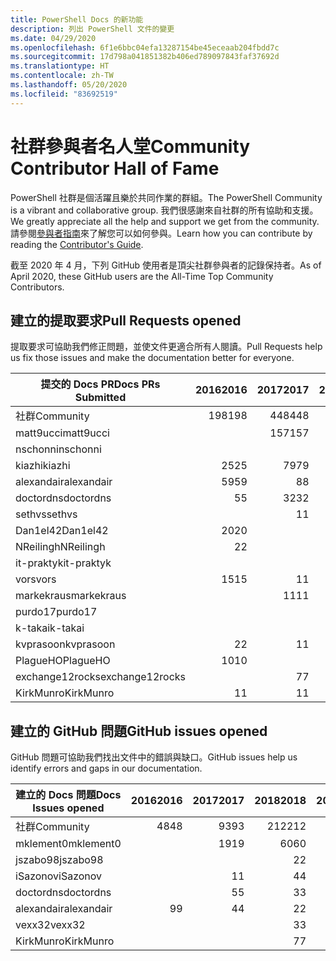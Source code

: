```yaml
---
title: PowerShell Docs 的新功能
description: 列出 PowerShell 文件的變更
ms.date: 04/29/2020
ms.openlocfilehash: 6f1e6bbc04efa13287154be45eceaab204fbdd7c
ms.sourcegitcommit: 17d798a041851382b406ed789097843faf37692d
ms.translationtype: HT
ms.contentlocale: zh-TW
ms.lasthandoff: 05/20/2020
ms.locfileid: "83692519"
---
```

# <a name="community-contributor-hall-of-fame"></a><span data-ttu-id="309ef-103">社群參與者名人堂</span><span class="sxs-lookup"><span data-stu-id="309ef-103">Community Contributor Hall of Fame</span></span>

<span data-ttu-id="309ef-104">PowerShell 社群是個活躍且樂於共同作業的群組。</span><span class="sxs-lookup"><span data-stu-id="309ef-104">The PowerShell Community is a vibrant and collaborative group.</span></span> <span data-ttu-id="309ef-105">我們很感謝來自社群的所有協助和支援。</span><span class="sxs-lookup"><span data-stu-id="309ef-105">We greatly appreciate all the help and support we get from the community.</span></span> <span data-ttu-id="309ef-106">請參閱[參與者指南][contrib]來了解您可以如何參與。</span><span class="sxs-lookup"><span data-stu-id="309ef-106">Learn how you can contribute by reading the [Contributor's Guide][contrib].</span></span>

<span data-ttu-id="309ef-107">截至 2020 年 4 月，下列 GitHub 使用者是頂尖社群參與者的記錄保持者。</span><span class="sxs-lookup"><span data-stu-id="309ef-107">As of April 2020, these GitHub users are the All-Time Top Community Contributors.</span></span>

## <a name="pull-requests-opened"></a><span data-ttu-id="309ef-108">建立的提取要求</span><span class="sxs-lookup"><span data-stu-id="309ef-108">Pull Requests opened</span></span>

<span data-ttu-id="309ef-109">提取要求可協助我們修正問題，並使文件更適合所有人閱讀。</span><span class="sxs-lookup"><span data-stu-id="309ef-109">Pull Requests help us fix those issues and make the documentation better for everyone.</span></span>

| <span data-ttu-id="309ef-110">提交的 Docs PR</span><span class="sxs-lookup"><span data-stu-id="309ef-110">Docs PRs Submitted</span></span> | <span data-ttu-id="309ef-111">2016</span><span class="sxs-lookup"><span data-stu-id="309ef-111">2016</span></span> | <span data-ttu-id="309ef-112">2017</span><span class="sxs-lookup"><span data-stu-id="309ef-112">2017</span></span> | <span data-ttu-id="309ef-113">2018</span><span class="sxs-lookup"><span data-stu-id="309ef-113">2018</span></span> | <span data-ttu-id="309ef-114">2019</span><span class="sxs-lookup"><span data-stu-id="309ef-114">2019</span></span> | <span data-ttu-id="309ef-115">2020</span><span class="sxs-lookup"><span data-stu-id="309ef-115">2020</span></span> | <span data-ttu-id="309ef-116">總計</span><span class="sxs-lookup"><span data-stu-id="309ef-116">Grand Total</span></span> |
| ------------------ | ---: | ---: | ---: | ---: | ---: | ----------: |
| <span data-ttu-id="309ef-117">社群</span><span class="sxs-lookup"><span data-stu-id="309ef-117">Community</span></span>          |  <span data-ttu-id="309ef-118">198</span><span class="sxs-lookup"><span data-stu-id="309ef-118">198</span></span> |  <span data-ttu-id="309ef-119">448</span><span class="sxs-lookup"><span data-stu-id="309ef-119">448</span></span> |  <span data-ttu-id="309ef-120">468</span><span class="sxs-lookup"><span data-stu-id="309ef-120">468</span></span> |  <span data-ttu-id="309ef-121">322</span><span class="sxs-lookup"><span data-stu-id="309ef-121">322</span></span> |   <span data-ttu-id="309ef-122">38</span><span class="sxs-lookup"><span data-stu-id="309ef-122">38</span></span> |        <span data-ttu-id="309ef-123">1477</span><span class="sxs-lookup"><span data-stu-id="309ef-123">1477</span></span> |
| <span data-ttu-id="309ef-124">matt9ucci</span><span class="sxs-lookup"><span data-stu-id="309ef-124">matt9ucci</span></span>          |      |  <span data-ttu-id="309ef-125">157</span><span class="sxs-lookup"><span data-stu-id="309ef-125">157</span></span> |   <span data-ttu-id="309ef-126">80</span><span class="sxs-lookup"><span data-stu-id="309ef-126">80</span></span> |   <span data-ttu-id="309ef-127">30</span><span class="sxs-lookup"><span data-stu-id="309ef-127">30</span></span> |      |         <span data-ttu-id="309ef-128">267</span><span class="sxs-lookup"><span data-stu-id="309ef-128">267</span></span> |
| <span data-ttu-id="309ef-129">nschonni</span><span class="sxs-lookup"><span data-stu-id="309ef-129">nschonni</span></span>           |      |      |   <span data-ttu-id="309ef-130">14</span><span class="sxs-lookup"><span data-stu-id="309ef-130">14</span></span> |  <span data-ttu-id="309ef-131">138</span><span class="sxs-lookup"><span data-stu-id="309ef-131">138</span></span> |      |         <span data-ttu-id="309ef-132">152</span><span class="sxs-lookup"><span data-stu-id="309ef-132">152</span></span> |
| <span data-ttu-id="309ef-133">kiazhi</span><span class="sxs-lookup"><span data-stu-id="309ef-133">kiazhi</span></span>             |   <span data-ttu-id="309ef-134">25</span><span class="sxs-lookup"><span data-stu-id="309ef-134">25</span></span> |   <span data-ttu-id="309ef-135">79</span><span class="sxs-lookup"><span data-stu-id="309ef-135">79</span></span> |   <span data-ttu-id="309ef-136">12</span><span class="sxs-lookup"><span data-stu-id="309ef-136">12</span></span> |      |      |         <span data-ttu-id="309ef-137">116</span><span class="sxs-lookup"><span data-stu-id="309ef-137">116</span></span> |
| <span data-ttu-id="309ef-138">alexandair</span><span class="sxs-lookup"><span data-stu-id="309ef-138">alexandair</span></span>         |   <span data-ttu-id="309ef-139">59</span><span class="sxs-lookup"><span data-stu-id="309ef-139">59</span></span> |    <span data-ttu-id="309ef-140">8</span><span class="sxs-lookup"><span data-stu-id="309ef-140">8</span></span> |   <span data-ttu-id="309ef-141">26</span><span class="sxs-lookup"><span data-stu-id="309ef-141">26</span></span> |    <span data-ttu-id="309ef-142">2</span><span class="sxs-lookup"><span data-stu-id="309ef-142">2</span></span> |    <span data-ttu-id="309ef-143">1</span><span class="sxs-lookup"><span data-stu-id="309ef-143">1</span></span> |          <span data-ttu-id="309ef-144">96</span><span class="sxs-lookup"><span data-stu-id="309ef-144">96</span></span> |
| <span data-ttu-id="309ef-145">doctordns</span><span class="sxs-lookup"><span data-stu-id="309ef-145">doctordns</span></span>          |    <span data-ttu-id="309ef-146">5</span><span class="sxs-lookup"><span data-stu-id="309ef-146">5</span></span> |   <span data-ttu-id="309ef-147">32</span><span class="sxs-lookup"><span data-stu-id="309ef-147">32</span></span> |   <span data-ttu-id="309ef-148">20</span><span class="sxs-lookup"><span data-stu-id="309ef-148">20</span></span> |    <span data-ttu-id="309ef-149">7</span><span class="sxs-lookup"><span data-stu-id="309ef-149">7</span></span> |    <span data-ttu-id="309ef-150">2</span><span class="sxs-lookup"><span data-stu-id="309ef-150">2</span></span> |          <span data-ttu-id="309ef-151">66</span><span class="sxs-lookup"><span data-stu-id="309ef-151">66</span></span> |
| <span data-ttu-id="309ef-152">sethvs</span><span class="sxs-lookup"><span data-stu-id="309ef-152">sethvs</span></span>             |      |    <span data-ttu-id="309ef-153">1</span><span class="sxs-lookup"><span data-stu-id="309ef-153">1</span></span> |   <span data-ttu-id="309ef-154">44</span><span class="sxs-lookup"><span data-stu-id="309ef-154">44</span></span> |      |      |          <span data-ttu-id="309ef-155">45</span><span class="sxs-lookup"><span data-stu-id="309ef-155">45</span></span> |
| <span data-ttu-id="309ef-156">Dan1el42</span><span class="sxs-lookup"><span data-stu-id="309ef-156">Dan1el42</span></span>           |   <span data-ttu-id="309ef-157">20</span><span class="sxs-lookup"><span data-stu-id="309ef-157">20</span></span> |      |      |      |      |          <span data-ttu-id="309ef-158">20</span><span class="sxs-lookup"><span data-stu-id="309ef-158">20</span></span> |
| <span data-ttu-id="309ef-159">NReilingh</span><span class="sxs-lookup"><span data-stu-id="309ef-159">NReilingh</span></span>          |    <span data-ttu-id="309ef-160">2</span><span class="sxs-lookup"><span data-stu-id="309ef-160">2</span></span> |      |   <span data-ttu-id="309ef-161">13</span><span class="sxs-lookup"><span data-stu-id="309ef-161">13</span></span> |    <span data-ttu-id="309ef-162">3</span><span class="sxs-lookup"><span data-stu-id="309ef-162">3</span></span> |      |          <span data-ttu-id="309ef-163">18</span><span class="sxs-lookup"><span data-stu-id="309ef-163">18</span></span> |
| <span data-ttu-id="309ef-164">it-praktyk</span><span class="sxs-lookup"><span data-stu-id="309ef-164">it-praktyk</span></span>         |      |      |   <span data-ttu-id="309ef-165">16</span><span class="sxs-lookup"><span data-stu-id="309ef-165">16</span></span> |    <span data-ttu-id="309ef-166">1</span><span class="sxs-lookup"><span data-stu-id="309ef-166">1</span></span> |      |          <span data-ttu-id="309ef-167">17</span><span class="sxs-lookup"><span data-stu-id="309ef-167">17</span></span> |
| <span data-ttu-id="309ef-168">vors</span><span class="sxs-lookup"><span data-stu-id="309ef-168">vors</span></span>               |   <span data-ttu-id="309ef-169">15</span><span class="sxs-lookup"><span data-stu-id="309ef-169">15</span></span> |    <span data-ttu-id="309ef-170">1</span><span class="sxs-lookup"><span data-stu-id="309ef-170">1</span></span> |      |      |      |          <span data-ttu-id="309ef-171">16</span><span class="sxs-lookup"><span data-stu-id="309ef-171">16</span></span> |
| <span data-ttu-id="309ef-172">markekraus</span><span class="sxs-lookup"><span data-stu-id="309ef-172">markekraus</span></span>         |      |   <span data-ttu-id="309ef-173">11</span><span class="sxs-lookup"><span data-stu-id="309ef-173">11</span></span> |    <span data-ttu-id="309ef-174">5</span><span class="sxs-lookup"><span data-stu-id="309ef-174">5</span></span> |      |      |          <span data-ttu-id="309ef-175">16</span><span class="sxs-lookup"><span data-stu-id="309ef-175">16</span></span> |
| <span data-ttu-id="309ef-176">purdo17</span><span class="sxs-lookup"><span data-stu-id="309ef-176">purdo17</span></span>            |      |      |   <span data-ttu-id="309ef-177">13</span><span class="sxs-lookup"><span data-stu-id="309ef-177">13</span></span> |      |      |          <span data-ttu-id="309ef-178">13</span><span class="sxs-lookup"><span data-stu-id="309ef-178">13</span></span> |
| <span data-ttu-id="309ef-179">k-takai</span><span class="sxs-lookup"><span data-stu-id="309ef-179">k-takai</span></span>            |      |      |    <span data-ttu-id="309ef-180">5</span><span class="sxs-lookup"><span data-stu-id="309ef-180">5</span></span> |    <span data-ttu-id="309ef-181">1</span><span class="sxs-lookup"><span data-stu-id="309ef-181">1</span></span> |    <span data-ttu-id="309ef-182">7</span><span class="sxs-lookup"><span data-stu-id="309ef-182">7</span></span> |          <span data-ttu-id="309ef-183">13</span><span class="sxs-lookup"><span data-stu-id="309ef-183">13</span></span> |
| <span data-ttu-id="309ef-184">kvprasoon</span><span class="sxs-lookup"><span data-stu-id="309ef-184">kvprasoon</span></span>          |    <span data-ttu-id="309ef-185">2</span><span class="sxs-lookup"><span data-stu-id="309ef-185">2</span></span> |    <span data-ttu-id="309ef-186">1</span><span class="sxs-lookup"><span data-stu-id="309ef-186">1</span></span> |    <span data-ttu-id="309ef-187">7</span><span class="sxs-lookup"><span data-stu-id="309ef-187">7</span></span> |    <span data-ttu-id="309ef-188">2</span><span class="sxs-lookup"><span data-stu-id="309ef-188">2</span></span> |      |          <span data-ttu-id="309ef-189">12</span><span class="sxs-lookup"><span data-stu-id="309ef-189">12</span></span> |
| <span data-ttu-id="309ef-190">PlagueHO</span><span class="sxs-lookup"><span data-stu-id="309ef-190">PlagueHO</span></span>           |   <span data-ttu-id="309ef-191">10</span><span class="sxs-lookup"><span data-stu-id="309ef-191">10</span></span> |      |      |    <span data-ttu-id="309ef-192">1</span><span class="sxs-lookup"><span data-stu-id="309ef-192">1</span></span> |      |          <span data-ttu-id="309ef-193">11</span><span class="sxs-lookup"><span data-stu-id="309ef-193">11</span></span> |
| <span data-ttu-id="309ef-194">exchange12rocks</span><span class="sxs-lookup"><span data-stu-id="309ef-194">exchange12rocks</span></span>    |      |    <span data-ttu-id="309ef-195">7</span><span class="sxs-lookup"><span data-stu-id="309ef-195">7</span></span> |    <span data-ttu-id="309ef-196">3</span><span class="sxs-lookup"><span data-stu-id="309ef-196">3</span></span> |      |      |          <span data-ttu-id="309ef-197">10</span><span class="sxs-lookup"><span data-stu-id="309ef-197">10</span></span> |
| <span data-ttu-id="309ef-198">KirkMunro</span><span class="sxs-lookup"><span data-stu-id="309ef-198">KirkMunro</span></span>          |    <span data-ttu-id="309ef-199">1</span><span class="sxs-lookup"><span data-stu-id="309ef-199">1</span></span> |    <span data-ttu-id="309ef-200">1</span><span class="sxs-lookup"><span data-stu-id="309ef-200">1</span></span> |    <span data-ttu-id="309ef-201">2</span><span class="sxs-lookup"><span data-stu-id="309ef-201">2</span></span> |    <span data-ttu-id="309ef-202">6</span><span class="sxs-lookup"><span data-stu-id="309ef-202">6</span></span> |      |          <span data-ttu-id="309ef-203">10</span><span class="sxs-lookup"><span data-stu-id="309ef-203">10</span></span> |

## <a name="github-issues-opened"></a><span data-ttu-id="309ef-204">建立的 GitHub 問題</span><span class="sxs-lookup"><span data-stu-id="309ef-204">GitHub issues opened</span></span>

<span data-ttu-id="309ef-205">GitHub 問題可協助我們找出文件中的錯誤與缺口。</span><span class="sxs-lookup"><span data-stu-id="309ef-205">GitHub issues help us identify errors and gaps in our documentation.</span></span>

| <span data-ttu-id="309ef-206">建立的 Docs 問題</span><span class="sxs-lookup"><span data-stu-id="309ef-206">Docs Issues opened</span></span> | <span data-ttu-id="309ef-207">2016</span><span class="sxs-lookup"><span data-stu-id="309ef-207">2016</span></span> | <span data-ttu-id="309ef-208">2017</span><span class="sxs-lookup"><span data-stu-id="309ef-208">2017</span></span> | <span data-ttu-id="309ef-209">2018</span><span class="sxs-lookup"><span data-stu-id="309ef-209">2018</span></span> | <span data-ttu-id="309ef-210">2019</span><span class="sxs-lookup"><span data-stu-id="309ef-210">2019</span></span> | <span data-ttu-id="309ef-211">2020</span><span class="sxs-lookup"><span data-stu-id="309ef-211">2020</span></span> | <span data-ttu-id="309ef-212">總計</span><span class="sxs-lookup"><span data-stu-id="309ef-212">Grand Total</span></span> |
| ------------------ | ---: | ---: | ---: | ---: | ---: | ----------: |
| <span data-ttu-id="309ef-213">社群</span><span class="sxs-lookup"><span data-stu-id="309ef-213">Community</span></span>          |   <span data-ttu-id="309ef-214">48</span><span class="sxs-lookup"><span data-stu-id="309ef-214">48</span></span> |   <span data-ttu-id="309ef-215">93</span><span class="sxs-lookup"><span data-stu-id="309ef-215">93</span></span> |  <span data-ttu-id="309ef-216">212</span><span class="sxs-lookup"><span data-stu-id="309ef-216">212</span></span> |  <span data-ttu-id="309ef-217">575</span><span class="sxs-lookup"><span data-stu-id="309ef-217">575</span></span> |  <span data-ttu-id="309ef-218">212</span><span class="sxs-lookup"><span data-stu-id="309ef-218">212</span></span> |        <span data-ttu-id="309ef-219">1152</span><span class="sxs-lookup"><span data-stu-id="309ef-219">1152</span></span> |
| <span data-ttu-id="309ef-220">mklement0</span><span class="sxs-lookup"><span data-stu-id="309ef-220">mklement0</span></span>          |      |   <span data-ttu-id="309ef-221">19</span><span class="sxs-lookup"><span data-stu-id="309ef-221">19</span></span> |   <span data-ttu-id="309ef-222">60</span><span class="sxs-lookup"><span data-stu-id="309ef-222">60</span></span> |   <span data-ttu-id="309ef-223">56</span><span class="sxs-lookup"><span data-stu-id="309ef-223">56</span></span> |   <span data-ttu-id="309ef-224">26</span><span class="sxs-lookup"><span data-stu-id="309ef-224">26</span></span> |         <span data-ttu-id="309ef-225">161</span><span class="sxs-lookup"><span data-stu-id="309ef-225">161</span></span> |
| <span data-ttu-id="309ef-226">jszabo98</span><span class="sxs-lookup"><span data-stu-id="309ef-226">jszabo98</span></span>           |      |      |    <span data-ttu-id="309ef-227">2</span><span class="sxs-lookup"><span data-stu-id="309ef-227">2</span></span> |   <span data-ttu-id="309ef-228">15</span><span class="sxs-lookup"><span data-stu-id="309ef-228">15</span></span> |    <span data-ttu-id="309ef-229">3</span><span class="sxs-lookup"><span data-stu-id="309ef-229">3</span></span> |          <span data-ttu-id="309ef-230">20</span><span class="sxs-lookup"><span data-stu-id="309ef-230">20</span></span> |
| <span data-ttu-id="309ef-231">iSazonov</span><span class="sxs-lookup"><span data-stu-id="309ef-231">iSazonov</span></span>           |      |    <span data-ttu-id="309ef-232">1</span><span class="sxs-lookup"><span data-stu-id="309ef-232">1</span></span> |    <span data-ttu-id="309ef-233">4</span><span class="sxs-lookup"><span data-stu-id="309ef-233">4</span></span> |   <span data-ttu-id="309ef-234">10</span><span class="sxs-lookup"><span data-stu-id="309ef-234">10</span></span> |    <span data-ttu-id="309ef-235">4</span><span class="sxs-lookup"><span data-stu-id="309ef-235">4</span></span> |          <span data-ttu-id="309ef-236">19</span><span class="sxs-lookup"><span data-stu-id="309ef-236">19</span></span> |
| <span data-ttu-id="309ef-237">doctordns</span><span class="sxs-lookup"><span data-stu-id="309ef-237">doctordns</span></span>          |      |    <span data-ttu-id="309ef-238">5</span><span class="sxs-lookup"><span data-stu-id="309ef-238">5</span></span> |    <span data-ttu-id="309ef-239">3</span><span class="sxs-lookup"><span data-stu-id="309ef-239">3</span></span> |    <span data-ttu-id="309ef-240">5</span><span class="sxs-lookup"><span data-stu-id="309ef-240">5</span></span> |    <span data-ttu-id="309ef-241">4</span><span class="sxs-lookup"><span data-stu-id="309ef-241">4</span></span> |          <span data-ttu-id="309ef-242">17</span><span class="sxs-lookup"><span data-stu-id="309ef-242">17</span></span> |
| <span data-ttu-id="309ef-243">alexandair</span><span class="sxs-lookup"><span data-stu-id="309ef-243">alexandair</span></span>         |    <span data-ttu-id="309ef-244">9</span><span class="sxs-lookup"><span data-stu-id="309ef-244">9</span></span> |    <span data-ttu-id="309ef-245">4</span><span class="sxs-lookup"><span data-stu-id="309ef-245">4</span></span> |    <span data-ttu-id="309ef-246">2</span><span class="sxs-lookup"><span data-stu-id="309ef-246">2</span></span> |      |      |          <span data-ttu-id="309ef-247">15</span><span class="sxs-lookup"><span data-stu-id="309ef-247">15</span></span> |
| <span data-ttu-id="309ef-248">vexx32</span><span class="sxs-lookup"><span data-stu-id="309ef-248">vexx32</span></span>             |      |      |    <span data-ttu-id="309ef-249">3</span><span class="sxs-lookup"><span data-stu-id="309ef-249">3</span></span> |   <span data-ttu-id="309ef-250">11</span><span class="sxs-lookup"><span data-stu-id="309ef-250">11</span></span> |      |          <span data-ttu-id="309ef-251">14</span><span class="sxs-lookup"><span data-stu-id="309ef-251">14</span></span> |
| <span data-ttu-id="309ef-252">KirkMunro</span><span class="sxs-lookup"><span data-stu-id="309ef-252">KirkMunro</span></span>          |      |      |    <span data-ttu-id="309ef-253">7</span><span class="sxs-lookup"><span data-stu-id="309ef-253">7</span></span> |    <span data-ttu-id="309ef-254">7</span><span class="sxs-lookup"><span data-stu-id="309ef-254">7</span></span> |      |          <span data-ttu-id="309ef-255">14</span><span class="sxs-lookup"><span data-stu-id="309ef-255">14</span></span> |

<!-- Link references -->
[contrib]: contributing/overview.md
